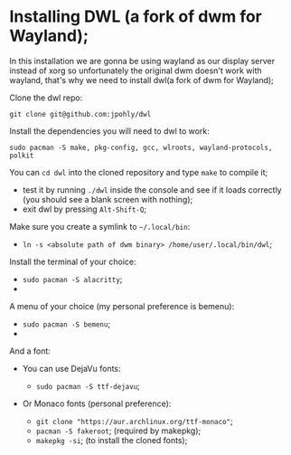 # Installing DWL (a fork of dwm for Wayland);

In this installation we are gonna be using wayland as our display server instead of xorg so unfortunately the original dwm doesn't work with wayland, that's why we need to install dwl(a fork of dwm for Wayland);

Clone the dwl repo:
```
git clone git@github.com:jpohly/dwl
```

Install the dependencies you will need to dwl to work:
```
sudo pacman -S make, pkg-config, gcc, wlroots, wayland-protocols, polkit
```

You can ```cd dwl``` into the cloned repository and type ```make``` to compile it;
- test it by running ```./dwl``` inside the console and see if it loads correctly (you should see a blank screen with nothing);
- exit dwl by pressing ```Alt-Shift-Q```;

Make sure you create a symlink to ```~/.local/bin```:
- ```ln -s <absolute path of dwm binary> /home/user/.local/bin/dwl```;

Install the terminal of your choice:
- ```sudo pacman -S alacritty```;
- 
A menu of your choice (my personal preference is bemenu):
- ```sudo pacman -S bemenu```;
- 
And a font:
- You can use DejaVu fonts:
  - ```sudo pacman -S ttf-dejavu```;

- Or Monaco fonts (personal preference):
  - ```git clone "https://aur.archlinux.org/ttf-monaco"```;
  - ```pacman -S fakeroot```; (required by makepkg);
  - ```makepkg -si```; (to install the cloned fonts);
